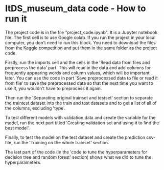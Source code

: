 # ItDS_museum_data code - How to run it

The project code is in the file "project_code.ipynb". It is a Jupyter notebook file. The first cell is to use Google colab. If you run the project in your local computer, you don't need to run this block. You need to download the files from the Kaggle competition and put them in the same folder as the project code.

Firstly, run the imports cell and the cells in the 'Read data from files and preprocess the data' part. This will read in the data and add columns for frequently appearing words and column values, which will be important later. You can use the code in part 'Save preprocessed data to file or read it from file' to save the preprocessed data so that the next time you want to use it, you wouldn't have to preprocess it again.

Then run the 'Separating original trainset and testset' section to separate the traintest dataset into the train and test datasets and to get a list of all of the columns, excluding 'type'.

To test different models with validation data and create the variable for the model, run the next part titled 'Creating validation set and using it to find the best model'.

Finally, to test the model on the test dataset and create the prediction csv-file, run the 'Training on the whole trainset' section.

The last part of the code (in the 'code to tune the hyperparameters for decision tree and random forest' section) shows what we did to tune the hyperparameters.
